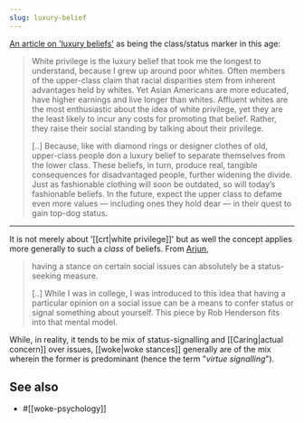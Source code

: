 ```yaml
---
slug: luxury-belief
---
```



[An article on 'luxury beliefs'](https://nypost.com/2019/08/17/luxury-beliefs-are-the-latest-status-symbol-for-rich-americans/) as being the class/status marker in this age:

> White privilege is the luxury belief that took me the longest to understand, because I grew up around poor whites. Often members of the upper-class claim that racial disparities stem from inherent advantages held by whites. Yet Asian Americans are more educated, have higher earnings and live longer than whites. Affluent whites are the most enthusiastic about the idea of white privilege, yet they are the least likely to incur any costs for promoting that belief. Rather, they raise their social standing by talking about their privilege.
> 
> \[..\] Because, like with diamond rings or designer clothes of old, upper-class people don a luxury belief to separate themselves from the lower class. These beliefs, in turn, produce real, tangible consequences for disadvantaged people, further widening the divide. Just as fashionable clothing will soon be outdated, so will today’s fashionable beliefs. In the future, expect the upper class to defame even more values — including ones they hold dear — in their quest to gain top-dog status.

---

It is not merely about '[[crt|white privilege]]' but as well the concept applies more generally to such a *class* of beliefs. From [Arjun](https://web.archive.org/web/20210922014844/https://www.arjunananthkrishnan.com/post/luxury-beliefs),

> having a stance on certain social issues can absolutely be a status-seeking measure.
> 
> \[..\] While I was in college, I was introduced to this idea that having a particular opinion on a social issue can be a means to confer status or signal something about yourself. This piece by Rob Henderson fits into that mental model.

While, in reality, it tends to be mix of status-signalling and [[Caring|actual concern]] over issues, [[woke|woke stances]] generally are of the mix wherein the former is predominant (hence the term "*virtue signalling*").

## See also

- #[[woke-psychology]]
